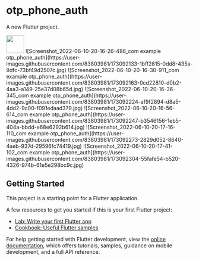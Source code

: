# otp_phone_auth

A new Flutter project.

<img src="https://user-images.githubusercontent.com/83803981/173092133-1bff2815-0dd8-435a-9dfc-73bf49d2507c.jpg" width="48">
![Screenshot_2022-06-10-20-16-26-486_com example otp_phone_auth](https://user-images.githubusercontent.com/83803981/173092133-1bff2815-0dd8-435a-9dfc-73bf49d2507c.jpg)
![Screenshot_2022-06-10-20-16-30-911_com example otp_phone_auth](https://user-images.githubusercontent.com/83803981/173092163-0cd22810-d0b2-4aa3-a149-25e37d08b65d.jpg)
![Screenshot_2022-06-10-20-16-36-345_com example otp_phone_auth](https://user-images.githubusercontent.com/83803981/173092224-af9f2894-d8a5-4dd2-9c00-f091edaad379.jpg)
![Screenshot_2022-06-10-20-16-56-614_com example otp_phone_auth](https://user-images.githubusercontent.com/83803981/173092247-b3546156-1eb5-404a-bbdd-e68e6292b614.jpg)
![Screenshot_2022-06-10-20-17-16-110_com example otp_phone_auth](https://user-images.githubusercontent.com/83803981/173092273-2829d052-8640-4aeb-937d-29596fc74419.jpg)
![Screenshot_2022-06-10-20-17-41-102_com example otp_phone_auth](https://user-images.githubusercontent.com/83803981/173092304-55fafe54-b520-4326-974b-61e5e298bc9c.jpg)

## Getting Started

This project is a starting point for a Flutter application.

A few resources to get you started if this is your first Flutter project:

- [Lab: Write your first Flutter app](https://docs.flutter.dev/get-started/codelab)
- [Cookbook: Useful Flutter samples](https://docs.flutter.dev/cookbook)

For help getting started with Flutter development, view the
[online documentation](https://docs.flutter.dev/), which offers tutorials,
samples, guidance on mobile development, and a full API reference.
